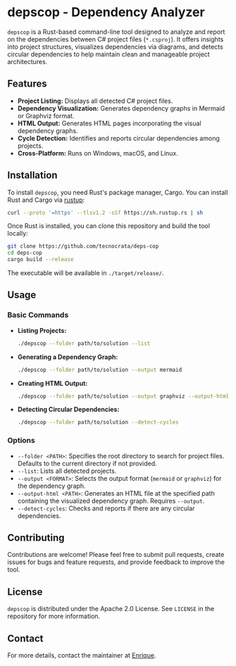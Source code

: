 # depscop - Dependency Analyzer

`depscop` is a Rust-based command-line tool designed to analyze and report on the dependencies between C# project files (`*.csproj`). It offers insights into project structures, visualizes dependencies via diagrams, and detects circular dependencies to help maintain clean and manageable project architectures.

## Features

- **Project Listing:** Displays all detected C# project files.
- **Dependency Visualization:** Generates dependency graphs in Mermaid or Graphviz format.
- **HTML Output:** Generates HTML pages incorporating the visual dependency graphs.
- **Cycle Detection:** Identifies and reports circular dependencies among projects.
- **Cross-Platform:** Runs on Windows, macOS, and Linux.

## Installation

To install `depscop`, you need Rust's package manager, Cargo. You can install Rust and Cargo via [rustup](https://rustup.rs/):

```bash
curl --proto '=https' --tlsv1.2 -sSf https://sh.rustup.rs | sh
```

Once Rust is installed, you can clone this repository and build the tool locally:

```bash
git clone https://github.com/tecnocrata/deps-cop
cd deps-cop
cargo build --release
```

The executable will be available in `./target/release/`.

## Usage

### Basic Commands

- **Listing Projects:**
  ```bash
  ./depscop --folder path/to/solution --list
  ```
- **Generating a Dependency Graph:**
  ```bash
  ./depscop --folder path/to/solution --output mermaid
  ```
- **Creating HTML Output:**
  ```bash
  ./depscop --folder path/to/solution --output graphviz --output-html path/to/output.html
  ```
- **Detecting Circular Dependencies:**
  ```bash
  ./depscop --folder path/to/solution --detect-cycles
  ```

### Options

- `--folder <PATH>`: Specifies the root directory to search for project files. Defaults to the current directory if not provided.
- `--list`: Lists all detected projects.
- `--output <FORMAT>`: Selects the output format (`mermaid` or `graphviz`) for the dependency graph.
- `--output-html <PATH>`: Generates an HTML file at the specified path containing the visualized dependency graph. Requires `--output`.
- `--detect-cycles`: Checks and reports if there are any circular dependencies.

## Contributing

Contributions are welcome! Please feel free to submit pull requests, create issues for bugs and feature requests, and provide feedback to improve the tool.

## License

`depscop` is distributed under the Apache 2.0 License. See `LICENSE` in the repository for more information.

## Contact

For more details, contact the maintainer at [Enrique](mailto:your.enrique@ortuno.net).
